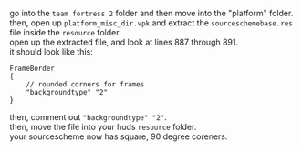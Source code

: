 go into the `team fortress 2` folder and then move into the "platform" folder. <br>
then, open up `platform_misc_dir.vpk` and extract the `sourceschemebase.res` file inside the `resource` folder. <br>
open up the extracted file, and look at lines 887 through 891. <br> it should look like this:

```
FrameBorder
{
	// rounded corners for frames
	"backgroundtype" "2"
}
```
then, comment out `"backgroundtype" "2"`.<br>
then, move the file into your huds `resource` folder. <br>
your sourcescheme now has square, 90 degree coreners.

